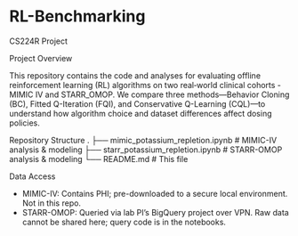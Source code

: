 # RL-Benchmarking
CS224R Project

Project Overview

This repository contains the code and analyses for evaluating offline reinforcement learning (RL) algorithms on two real‐world clinical cohorts - MIMIC IV and STARR_OMOP. We compare three methods—Behavior Cloning (BC), Fitted Q-Iteration (FQI), and Conservative Q-Learning (CQL)—to understand how algorithm choice and dataset differences affect dosing policies.

Repository Structure
.
├── mimic_potassium_repletion.ipynb     # MIMIC-IV analysis & modeling
├── starr_potassium_repletion.ipynb     # STARR-OMOP analysis & modeling
└── README.md                           # This file

Data Access

- MIMIC-IV: Contains PHI; pre-downloaded to a secure local environment. Not in this repo.
- STARR-OMOP: Queried via lab PI’s BigQuery project over VPN. Raw data cannot be shared here; query code is in the notebooks.
